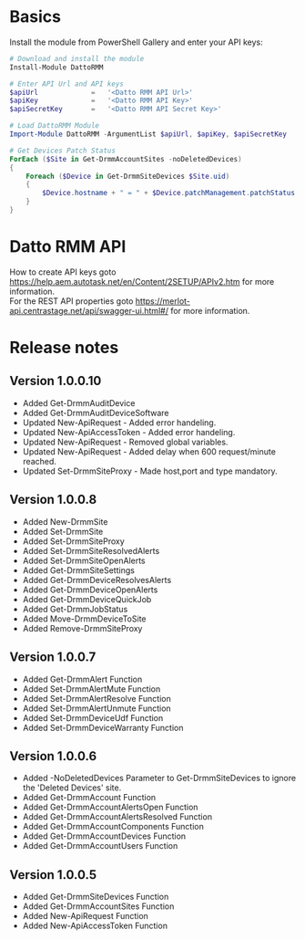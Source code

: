 # Basics

Install the module from PowerShell Gallery and enter your API keys:

```powershell
# Download and install the module
Install-Module DattoRMM

# Enter API Url and API keys
$apiUrl         	=	'<Datto RMM API Url>'
$apiKey         	=	'<Datto RMM API Key>'
$apiSecretKey   	=	'<Datto RMM API Secret Key>'

# Load DattoRMM Module
Import-Module DattoRMM -ArgumentList $apiUrl, $apiKey, $apiSecretKey 

# Get Devices Patch Status
ForEach ($Site in Get-DrmmAccountSites -noDeletedDevices)
{
    Foreach ($Device in Get-DrmmSiteDevices $Site.uid)
    {
        $Device.hostname + " = " + $Device.patchManagement.patchStatus
    }
}

```

# Datto RMM API

How to create API keys goto https://help.aem.autotask.net/en/Content/2SETUP/APIv2.htm for more information.  
For the REST API properties goto https://merlot-api.centrastage.net/api/swagger-ui.html#/ for more information.

# Release notes

## Version 1.0.0.10
- Added Get-DrmmAuditDevice
- Added Get-DrmmAuditDeviceSoftware
- Updated New-ApiRequest - Added error handeling.
- Updated New-ApiAccessToken - Added error handeling.
- Updated New-ApiRequest - Removed global variables.
- Updated New-ApiRequest - Added delay when 600 request/minute reached.
- Updated Set-DrmmSiteProxy - Made host,port and type mandatory.

## Version 1.0.0.8
- Added New-DrmmSite
- Added Set-DrmmSite
- Added Set-DrmmSiteProxy
- Added Set-DrmmSiteResolvedAlerts
- Added Set-DrmmSiteOpenAlerts
- Added Get-DrmmSiteSettings
- Added Get-DrmmDeviceResolvesAlerts
- Added Get-DrmmDeviceOpenAlerts
- Added Get-DrmmDeviceQuickJob
- Added Get-DrmmJobStatus
- Added Move-DrmmDeviceToSite
- Added Remove-DrmmSiteProxy

## Version 1.0.0.7
- Added Get-DrmmAlert Function
- Added Set-DrmmAlertMute Function
- Added Set-DrmmAlertResolve Function
- Added Set-DrmmAlertUnmute Function
- Added Set-DrmmDeviceUdf Function
- Added Set-DrmmDeviceWarranty Function

## Version 1.0.0.6

- Added -NoDeletedDevices Parameter to Get-DrmmSiteDevices to ignore the 'Deleted Devices' site.
- Added Get-DrmmAccount Function
- Added Get-DrmmAccountAlertsOpen Function
- Added Get-DrmmAccountAlertsResolved Function
- Added Get-DrmmAccountComponents Function
- Added Get-DrmmAccountDevices Function 
- Added Get-DrmmAccountUsers Function


## Version 1.0.0.5

- Added Get-DrmmSiteDevices Function
- Added Get-DrmmAccountSites Function
- Added New-ApiRequest Function
- Added New-ApiAccessToken Function





